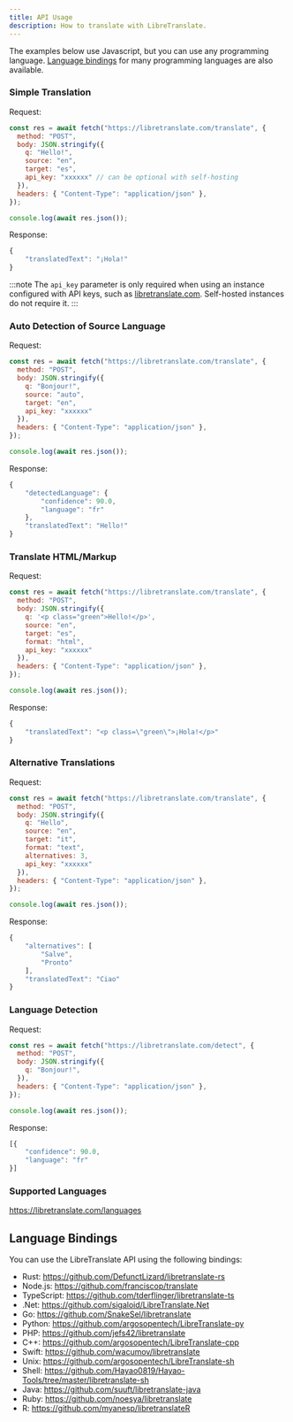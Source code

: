 ```yaml
---
title: API Usage
description: How to translate with LibreTranslate.
---
```


The examples below use Javascript, but you can use any programming language. [Language bindings](#language-bindings) for many programming languages are also available.

### Simple Translation

Request:

```javascript
const res = await fetch("https://libretranslate.com/translate", {
  method: "POST",
  body: JSON.stringify({
    q: "Hello!",
    source: "en",
    target: "es",
    api_key: "xxxxxx" // can be optional with self-hosting
  }),
  headers: { "Content-Type": "application/json" },
});

console.log(await res.json());
```

Response:

```javascript
{
    "translatedText": "¡Hola!"
}
```

:::note
The `api_key` parameter is only required when using an instance configured with API keys, such as [libretranslate.com](https://libretranslate.com). Self-hosted instances do not require it.
:::

### Auto Detection of Source Language

Request:

```javascript
const res = await fetch("https://libretranslate.com/translate", {
  method: "POST",
  body: JSON.stringify({
    q: "Bonjour!",
    source: "auto",
    target: "en",
    api_key: "xxxxxx"
  }),
  headers: { "Content-Type": "application/json" },
});

console.log(await res.json());
```

Response:

```javascript
{
    "detectedLanguage": {
        "confidence": 90.0,
        "language": "fr"
    },
    "translatedText": "Hello!"
}
```

### Translate HTML/Markup

Request:

```javascript
const res = await fetch("https://libretranslate.com/translate", {
  method: "POST",
  body: JSON.stringify({
    q: '<p class="green">Hello!</p>',
    source: "en",
    target: "es",
    format: "html",
    api_key: "xxxxxx"
  }),
  headers: { "Content-Type": "application/json" },
});

console.log(await res.json());
```

Response:

```javascript
{
    "translatedText": "<p class=\"green\">¡Hola!</p>"
}
```

### Alternative Translations

Request:

```javascript
const res = await fetch("https://libretranslate.com/translate", {
  method: "POST",
  body: JSON.stringify({
    q: "Hello",
    source: "en",
    target: "it",
    format: "text",
    alternatives: 3,
    api_key: "xxxxxx"
  }),
  headers: { "Content-Type": "application/json" },
});

console.log(await res.json());
```

Response:

```javascript
{
    "alternatives": [
        "Salve",
        "Pronto"
    ],
    "translatedText": "Ciao"
}
```

### Language Detection

Request:

```javascript
const res = await fetch("https://libretranslate.com/detect", {
  method: "POST",
  body: JSON.stringify({
    q: "Bonjour!",
  }),
  headers: { "Content-Type": "application/json" },
});

console.log(await res.json());
```

Response:

```javascript
[{
    "confidence": 90.0,
    "language": "fr"
}]
```


### Supported Languages

https://libretranslate.com/languages

## Language Bindings

You can use the LibreTranslate API using the following bindings:

- Rust: <https://github.com/DefunctLizard/libretranslate-rs>
- Node.js: <https://github.com/franciscop/translate>
- TypeScript: <https://github.com/tderflinger/libretranslate-ts>
- .Net: <https://github.com/sigaloid/LibreTranslate.Net>
- Go: <https://github.com/SnakeSel/libretranslate>
- Python: <https://github.com/argosopentech/LibreTranslate-py>
- PHP: <https://github.com/jefs42/libretranslate>
- C++: <https://github.com/argosopentech/LibreTranslate-cpp>
- Swift: <https://github.com/wacumov/libretranslate>
- Unix: <https://github.com/argosopentech/LibreTranslate-sh>
- Shell: <https://github.com/Hayao0819/Hayao-Tools/tree/master/libretranslate-sh>
- Java: <https://github.com/suuft/libretranslate-java>
- Ruby: <https://github.com/noesya/libretranslate>
- R: <https://github.com/myanesp/libretranslateR>
